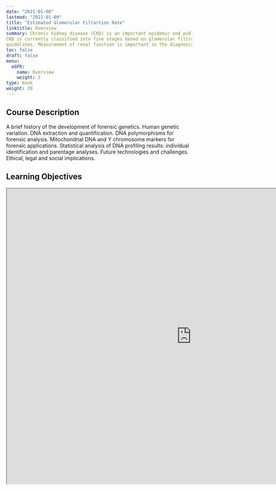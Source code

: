 ```yaml
---
date: "2021-01-08"
lastmod: "2021-01-09"
title: "Estimated Glomerular Filtartion Rate"
linktitle: Overview
summary: Chronic kidney disease (CKD) is an important epidemic and public health problem, resulting in end-stage renal disease (ESRD) and increased risk of morbidity and mortality.
CKD is currently classified into five stages based on glomerular filtration rate (GFR) as recommended by many professional.
guidelines. Measurement of renal function is important in the diagnosis and management of renal diseases. GFR is the standard measure of renal function.Equations have been proposed in order to provide the physician an easy way of calculation and an accurate estimation of kidney function. Some of these have been impleented here. 
toc: false
draft: false
menu:
  eGFR:
    name: Overview
    weight: 1
type: book
weight: 20
---
```


## Course Description

A brief history of the development of forensic genetics. Human genetic variation. DNA extraction and quantification. DNA polymorphisms for forensic analysis. Mitochondrial DNA and Y chromosome markers for forensic applications. Statistical analysis of DNA profiling results: individual identification and parentage analyses. Future technologies and challenges. Ethical, legal and social implications.

## Learning Objectives

<iframe src="https://fdpapplications.shinyapps.io/eGFR/" width=1000 height=800"></iframe>



